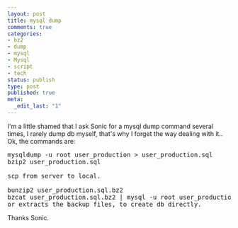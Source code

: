 ```yaml
--- 
layout: post
title: mysql dump
comments: true
categories: 
- bz2
- dump
- mysql
- Mysql
- script
- tech
status: publish
type: post
published: true
meta: 
  _edit_last: "1"
---
```

I'm a little shamed that I ask Sonic for a mysql dump command several times, I rarely dump db myself, that's why I forget the way dealing with it.. Ok, the commands are:
<pre name="code" class="mysql">
mysqldump -u root user_production > user_production.sql
bzip2 user_production.sql

scp from server to local.

bunzip2 user_production.sql.bz2
bzcat user_production.sql.bz2 | mysql -u root user_production
or extracts the backup files, to create db directly.
</pre>

Thanks Sonic.
